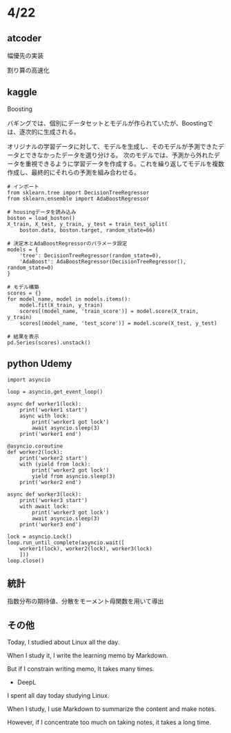 # 4/22

## atcoder

幅優先の実装

割り算の高速化

## kaggle

Boosting

バギングでは、個別にデータセットとモデルが作られていたが、Boostingでは、逐次的に生成される。

オリジナルの学習データに対して、モデルを生成し、そのモデルが予測できたデータとできなかったデータを選り分ける。
次のモデルでは、予測から外れたデータを重視できるように学習データを作成する。これを繰り返してモデルを複数作成し、最終的にそれらの予測を組み合わせる。

```
# インポート
from sklearn.tree import DecisionTreeRegressor
from sklearn.ensemble import AdaBoostRegressor

# housingデータを読み込み
boston = load_boston()
X_train, X_test, y_train, y_test = train_test_split(
    boston.data, boston.target, random_state=66)

# 決定木とAdaBoostRegressorのパラメータ設定
models = {
    'tree': DecisionTreeRegressor(random_state=0),
    'AdaBoost': AdaBoostRegressor(DecisionTreeRegressor(), random_state=0) 
}

# モデル構築
scores = {}
for model_name, model in models.items():
    model.fit(X_train, y_train)
    scores[(model_name, 'train_score')] = model.score(X_train, y_train)
    scores[(model_name, 'test_score')] = model.score(X_test, y_test)

# 結果を表示
pd.Series(scores).unstack()
```

## python Udemy

```
import asyncio

loop = asyncio.get_event_loop()

async def worker1(lock):
    print('worker1 start')
    async with lock:
        print('worker1 got lock')
        await asyncio.sleep(3)
    print('worker1 end')

@asyncio.coroutine
def worker2(lock):
    print('worker2 start')
    with (yield from lock):
        print('worker2 got lock')
        yield from asyncio.sleep(3)
    print('worker2 end')

async def worker3(lock):
    print('worker3 start')
    with await lock:
        print('worker3 got lock')
        await asyncio.sleep(3)
    print('worker3 end')

lock = asyncio.Lock()
loop.run_until_complete(asyncio.wait([
    worker1(lock), worker2(lock), worker3(lock)
    ]))
loop.close()
```

## 統計
指数分布の期待値、分散をモーメント母関数を用いて導出

## その他

Today, I studied about Linux all the day.

When I study it, I write the learning memo by Markdown.

But if I constrain writing memo, It takes many times.

- DeepL

I spent all day today studying Linux.

When I study, I use Markdown to summarize the content and make notes.

However, if I concentrate too much on taking notes, it takes a long time.
